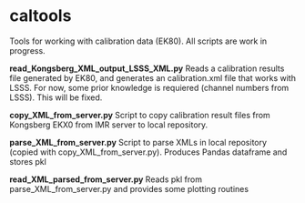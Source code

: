 # caltools
Tools for working with calibration data (EK80).
All scripts are work in progress.

**read_Kongsberg_XML_output_LSSS_XML.py**
Reads a calibration results file generated by EK80, and generates an calibration.xml file that works with LSSS.
For now, some prior knowledge is requiered (channel numbers from LSSS). This will be fixed.

**copy_XML_from_server.py**
Script to copy calibration result files from Kongsberg EKX0 from IMR server to local repository.

**parse_XML_from_server.py**
Script to parse XMLs in local repository (copied with copy_XML_from_server.py).
Produces Pandas dataframe and stores pkl

**read_XML_parsed_from_server.py**
Reads pkl from parse_XML_from_server.py and provides some plotting routines
